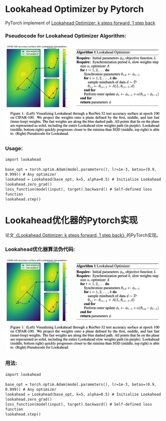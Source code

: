 # Lookahead Optimizer by Pytorch
PyTorch implement of <a href="https://arxiv.org/abs/1907.08610" target="_blank">Lookahead Optimizer: k steps forward, 1 step back</a>   
    
   
### Pseudocode for Lookahead Optimizer Algorithm:
![avatar](src/algorithm.png)  

### Usage:
```
import lookahead

base_opt = torch.optim.Adam(model.parameters(), lr=1e-3, betas=(0.9, 0.999)) # Any optimizer
lookahead = Lookahead(base_opt, k=5, alpha=0.5) # Initialize Lookahead
lookahead.zero_grad()
loss_function(model(input), target).backward() # Self-defined loss function
lookahead.step()
```
   
   
# Lookahead优化器的Pytorch实现
   
论文<a href="https://arxiv.org/abs/1907.08610" target="_blank">《Lookahead Optimizer: k steps forward, 1 step back》</a>的PyTorch实现。  
   
### Lookahead优化器算法伪代码:
![avatar](src/algorithm.png)  

### 用法:
```
import lookahead

base_opt = torch.optim.Adam(model.parameters(), lr=1e-3, betas=(0.9, 0.999)) # Any optimizer
lookahead = Lookahead(base_opt, k=5, alpha=0.5) # Initialize Lookahead
lookahead.zero_grad()
loss_function(model(input), target).backward() # Self-defined loss function
lookahead.step()
```
   
